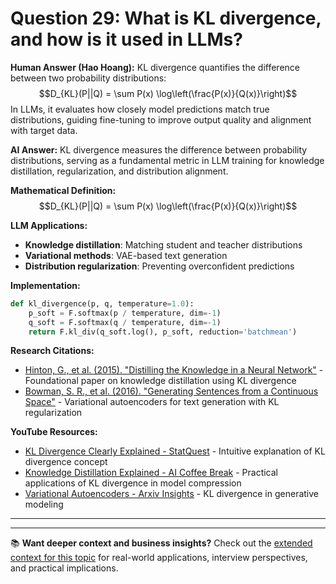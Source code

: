 # Question 29: What is KL divergence, and how is it used in LLMs?

**Human Answer (Hao Hoang):**
KL divergence quantifies the difference between two probability distributions:
$$D_{KL}(P||Q) = \sum P(x) \log\left(\frac{P(x)}{Q(x)}\right)$$
In LLMs, it evaluates how closely model predictions match true distributions, guiding fine-tuning to improve output quality and alignment with target data.

**AI Answer:**
KL divergence measures the difference between probability distributions, serving as a fundamental metric in LLM training for knowledge distillation, regularization, and distribution alignment.

**Mathematical Definition:**
$$D_{KL}(P||Q) = \sum P(x) \log\left(\frac{P(x)}{Q(x)}\right)$$

**LLM Applications:**
- **Knowledge distillation**: Matching student and teacher distributions
- **Variational methods**: VAE-based text generation
- **Distribution regularization**: Preventing overconfident predictions

**Implementation:**
```python
def kl_divergence(p, q, temperature=1.0):
    p_soft = F.softmax(p / temperature, dim=-1)
    q_soft = F.softmax(q / temperature, dim=-1)
    return F.kl_div(q_soft.log(), p_soft, reduction='batchmean')
```

**Research Citations:**
- [Hinton, G., et al. (2015). "Distilling the Knowledge in a Neural Network"](https://arxiv.org/abs/1503.02531) - Foundational paper on knowledge distillation using KL divergence
- [Bowman, S. R., et al. (2016). "Generating Sentences from a Continuous Space"](https://arxiv.org/abs/1511.06349) - Variational autoencoders for text generation with KL regularization

**YouTube Resources:**
- [KL Divergence Clearly Explained - StatQuest](https://www.youtube.com/watch?v=SxGYPqCgJWM) - Intuitive explanation of KL divergence concept
- [Knowledge Distillation Explained - AI Coffee Break](https://www.youtube.com/watch?v=_JRo5BQpx6c) - Practical applications of KL divergence in model compression
- [Variational Autoencoders - Arxiv Insights](https://www.youtube.com/watch?v=9zKuYvjFuKc) - KL divergence in generative modeling

---

---

📚 **Want deeper context and business insights?** Check out the [extended context for this topic](content/29_kl_divergence_context.md) for real-world applications, interview perspectives, and practical implications.